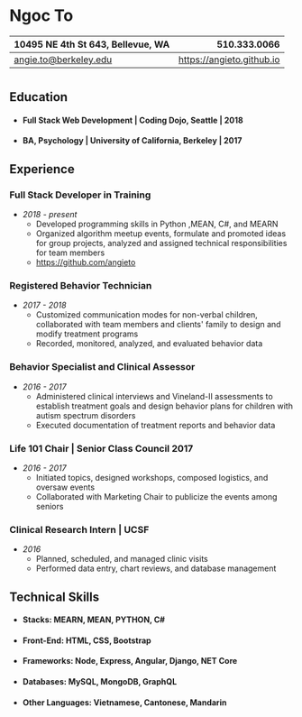 # Ngoc To 

10495 NE 4th St 643, Bellevue, WA | 510.333.0066 |
| -  | -: |
angie.to@berkeley.edu |  https://angieto.github.io 

# 

## Education

- #### Full Stack Web Development | Coding Dojo, Seattle | 2018
- #### BA, Psychology | University of California, Berkeley | 2017

## Experience 

### **Full Stack Developer in Training**
- *2018 - present*
    - Developed programming skills in Python ,MEAN, C#, and MEARN
    - Organized algorithm meetup events, formulate and promoted ideas for group projects, analyzed and assigned technical responsibilities for team members
    - https://github.com/angieto


### **Registered Behavior Technician**
- *2017 - 2018*
    - Customized communication modes for non-verbal children, collaborated with team members and clients' family to design and modify treatment programs
    - Recorded, monitored, analyzed, and evaluated behavior data 

### **Behavior Specialist and Clinical Assessor**
- *2016 - 2017*
    - Administered clinical interviews and Vineland-II assessments to establish treatment goals and design behavior plans for children with autism spectrum disorders
    - Executed documentation of treatment reports and behavior data

### **Life 101 Chair | Senior Class Council 2017**
- *2016 - 2017*
    - Initiated topics, designed workshops, composed logistics, and oversaw events
    - Collaborated with Marketing Chair to publicize the events among seniors

### **Clinical Research Intern | UCSF**
- *2016*
    - Planned, scheduled, and managed clinic visits 
    - Performed data entry, chart reviews, and database management

## Technical Skills

- #### Stacks: **MEARN, MEAN, PYTHON, C#**
- #### Front-End: **HTML, CSS, Bootstrap**
- #### Frameworks: **Node, Express, Angular, Django, NET Core**
- #### Databases: **MySQL, MongoDB, GraphQL**
- #### Other Languages: **Vietnamese, Cantonese, Mandarin**


